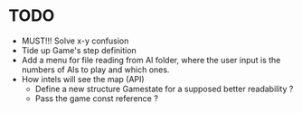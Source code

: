 # TODO

- MUST!!! Solve x-y confusion
- Tide up Game's step definition
- Add a menu for file reading from AI folder, where the user input is the numbers of AIs to play and which ones.
- How intels will see the map (API)
  - Define a new structure Gamestate for a supposed better readability ?
  - Pass the game const reference ?
